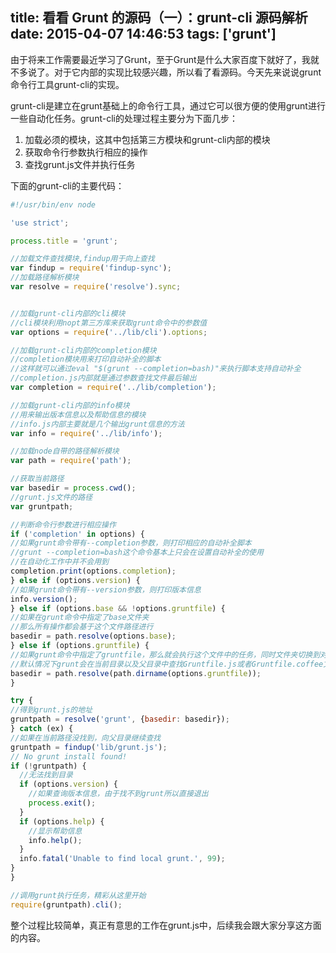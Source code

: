 title: 看看 Grunt 的源码（一）：grunt-cli 源码解析
date: 2015-04-07 14:46:53
tags: ['grunt']
---

由于将来工作需要最近学习了Grunt，至于Grunt是什么大家百度下就好了，我就不多说了。对于它内部的实现比较感兴趣，所以看了看源码。今天先来说说grunt命令行工具grunt-cli的实现。
<!-- more -->
grunt-cli是建立在grunt基础上的命令行工具，通过它可以很方便的使用grunt进行一些自动化任务。grunt-cli的处理过程主要分为下面几步：

1. 加载必须的模块，这其中包括第三方模块和grunt-cli内部的模块
2. 获取命令行参数执行相应的操作
3. 查找grunt.js文件并执行任务

下面的grunt-cli的主要代码：

```javascript
#!/usr/bin/env node

'use strict';

process.title = 'grunt';

//加载文件查找模块,findup用于向上查找
var findup = require('findup-sync');
//加载路径解析模块
var resolve = require('resolve').sync;


//加载grunt-cli内部的cli模块
//cli模块利用nopt第三方库来获取grunt命令中的参数值
var options = require('../lib/cli').options;

//加载grunt-cli内部的completion模块
//completion模块用来打印自动补全的脚本
//这样就可以通过eval "$(grunt --completion=bash)"来执行脚本支持自动补全
//completion.js内部就是通过参数查找文件最后输出
var completion = require('../lib/completion');

//加载grunt-cli内部的info模块
//用来输出版本信息以及帮助信息的模块
//info.js内部主要就是几个输出grunt信息的方法
var info = require('../lib/info');

//加载node自带的路径解析模块
var path = require('path');

//获取当前路径
var basedir = process.cwd();
//grunt.js文件的路径
var gruntpath;

//判断命令行参数进行相应操作
if ('completion' in options) {
//如果grunt命令带有--completion参数，则打印相应的自动补全脚本
//grunt --completion=bash这个命令基本上只会在设置自动补全的使用
//在自动化工作中并不会用到
completion.print(options.completion);
} else if (options.version) {
//如果grunt命令带有--version参数，则打印版本信息
info.version();
} else if (options.base && !options.gruntfile) {
//如果在grunt命令中指定了base文件夹
//那么所有操作都会基于这个文件路径进行
basedir = path.resolve(options.base);
} else if (options.gruntfile) {
//如果grunt命令中指定了gruntfile，那么就会执行这个文件中的任务，同时文件夹切换到对于目录下
//默认情况下grunt会在当前目录以及父目录中查找Gruntfile.js或者Gruntfile.coffee文件
basedir = path.resolve(path.dirname(options.gruntfile));
}

try {
//得到grunt.js的地址
gruntpath = resolve('grunt', {basedir: basedir});
} catch (ex) {
//如果在当前路径没找到，向父目录继续查找
gruntpath = findup('lib/grunt.js');
// No grunt install found!
if (!gruntpath) {
  //无法找到目录
  if (options.version) {
    //如果查询版本信息，由于找不到grunt所以直接退出
    process.exit();
  }
  if (options.help) {
    //显示帮助信息
    info.help();
  }
  info.fatal('Unable to find local grunt.', 99);
}
}

//调用grunt执行任务，精彩从这里开始
require(gruntpath).cli();

```
整个过程比较简单，真正有意思的工作在grunt.js中，后续我会跟大家分享这方面的内容。
